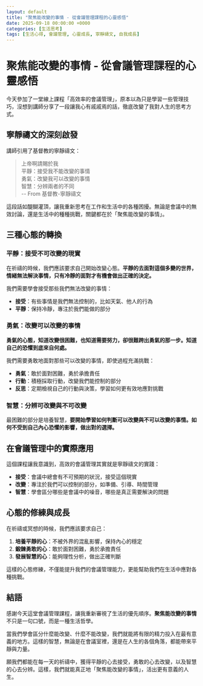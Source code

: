 ```yaml
---
layout: default
title: "聚焦能改變的事情 - 從會議管理課程的心靈感悟"
date: 2025-09-18 00:00:00 +0000
categories: [生活思考]
tags: [生活心得, 會議管理, 心靈成長, 寧靜禱文, 自我成長]
---
```


# 聚焦能改變的事情 - 從會議管理課程的心靈感悟

今天參加了一堂線上課程「高效率的會議管理」，原本以為只是學習一些管理技巧，沒想到講師分享了一段讓我心有戚戚焉的話，徹底改變了我對人生的思考方式。

## 寧靜禱文的深刻啟發

講師引用了基督教的寧靜禱文：

> 上帝啊請賜於我  
> 平靜：接受我不能改變的事情  
> 勇氣：改變我可以改變的事情  
> 智慧：分辨兩者的不同  
>                -- From 基督教-寧靜禱文

這段話如醍醐灌頂，讓我重新思考在工作和生活中的各種困擾。無論是會議中的無效討論，還是生活中的種種挑戰，關鍵都在於「聚焦能改變的事情」。

## 三種心態的轉換

### 平靜：接受不可改變的現實

在祈禱的時候，我們應該要求自己開始改變心態。**平靜的去面對這個多變的世界，情緒無法解決事情，只有冷靜的面對才有機會做出正確的決定。**

我們需要學會接受那些我們無法改變的事情：
- **接受**：有些事情是我們無法控制的，比如天氣、他人的行為
- **平靜**：保持冷靜，專注於我們能做的部分

### 勇氣：改變可以改變的事情

**勇氣的心態，知道改變很困難，也知道需要努力，卻很難跨出勇氣的那一步。知道自己的恐懼到底來自何處。**

我們需要勇敢地面對那些可以改變的事情，即使過程充滿挑戰：
- **勇氣**：敢於面對困難，勇於承擔責任
- **行動**：積極採取行動，改變我們能控制的部分
- **反思**：定期檢視自己的行動與決策，學習如何更有效地應對挑戰

### 智慧：分辨可改變與不可改變

最困難的部分是培養智慧，**要開始學習如何判斷可以改變與不可以改變的事情。如何不受到自己內心恐懼的影響，做出對的選擇。**

## 在會議管理中的實際應用

這個課程讓我意識到，高效的會議管理其實就是寧靜禱文的實踐：

- **接受**：會議中總會有不可預期的狀況，接受這個現實
- **改變**：專注於我們可以控制的部分，如準備、引導、時間管理
- **智慧**：學會區分哪些是會議中的噪音，哪些是真正需要解決的問題

## 心態的修練與成長

在祈禱或冥想的時候，我們應該要求自己：

1. **培養平靜的心**：不被外界的混亂影響，保持內心的穩定
2. **鍛鍊勇敢的心**：敢於面對困難，勇於承擔責任
3. **發展智慧的心**：能夠理性分析，做出正確判斷

這樣的心態修練，不僅能提升我們的會議管理能力，更能幫助我們在生活中應對各種挑戰。

## 結語

感謝今天這堂會議管理課程，讓我重新審視了生活的優先順序。**聚焦能改變的事情**不只是一句口號，而是一種生活哲學。

當我們學會區分什麼能改變、什麼不能改變，我們就能將有限的精力投入在最有意義的地方。這樣的智慧，無論是在會議室裡，還是在人生的各個角落，都能帶來平靜與力量。

願我們都能在每一天的祈禱中，獲得平靜的心去接受，勇敢的心去改變，以及智慧的心去分辨。這樣，我們就能真正地「聚焦能改變的事情」，活出更有意義的人生。